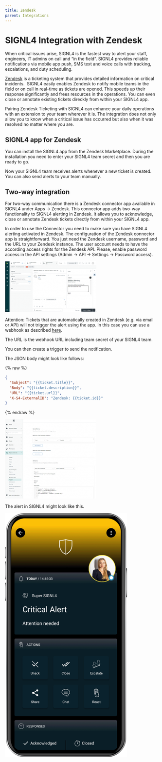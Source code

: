 ```yaml
---
title: Zendesk
parent: Integrations
---
```


# SIGNL4 Integration with Zendesk

When critical issues arise, SIGNL4 is the fastest way to alert your staff, engineers, IT admins on call and “in the field”. SIGNL4 provides reliable notifications via mobile app push, SMS text and voice calls with tracking, escalations, and duty scheduling.

[Zendesk](https://www.zendesk.com/) is a ticketing system that provides detailed information on critical incidents.  SIGNL4 easily enables Zendesk to notify mobile teams in the field or on call in real-time as tickets are opened. This speeds up their response significantly and frees resources in the operations. You can even close or annotate existing tickets direckly from within your SIGNL4 app.

Pairing Zendesk Ticketing with SIGNL4 can enhance your daily operations with an extension to your team wherever it is. The integration does not only allow you to know when a critical issue has occurred but also when it was resolved no matter where you are.

## SIGNL4 app for Zendesk

You can install the SIGNL4 app from the Zendesk Marketplace. During the installation you need to enter your SIGNL4 team secret and then you are ready to go.

Now your SIGNL4 team receives alerts whenever a new ticket is created. You can also send alerts to your team manually.

## Two-way integration

For two-way communication there is a Zendesk connector app available in SIGNL4 under Apps -> Zendesk. This connector app adds two-way functionality to SIGNL4 alerting in Zendesk. It allows you to acknowledge, close or annotate Zendesk tickets directly from within your SIGNL4 app.

In order to use the Connector you need to make sure you have SIGNL4 alerting activated in Zendesk. The configuration of the Zendesk connector app is straightforward. You just need the Zendesk username, password and the URL to your Zendesk instance. The user account needs to have the according access rights for the Zendesk API. Please, enable password access in the API settings (Admin -> API -> Settings -> Password access).

![Zendesk Ticket](zendesk-ticket.png)

Attention: Tickets that are automatically created in Zendesk (e.g. via email or API) will not trigger the alert using the app. In this case you can use a webhook as described [here](https://support.zendesk.com/hc/en-us/articles/4408839108378-Creating-webhooks-to-interact-with-third-party-systems).

The URL is the webhook URL including team secret of your SIGNL4 team.

You can then create a trigger to send the notification.

The JSON body might look like follows:

{% raw %}
```json
{
  "Subject": "{{ticket.title}}",
  "Body": "{{ticket.description}}",
  "URL": "{{ticket.url}}",
  "X-S4-ExternalID": "Zendesk: {{ticket.id}}"
}
```
{% endraw %}

![Zendesk Trigger](zendesk-trigger.png)

The alert in SIGNL4 might look like this.

![SIGNL4 Alert](signl4-alert.png)
